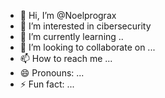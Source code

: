 - 👋 Hi, I’m @Noelprograx
- 👀 I’m interested in cibersecurity
- 🌱 I’m currently learning ..
- 💞️ I’m looking to collaborate on ...
- 📫 How to reach me ...
- 😄 Pronouns: ...
- ⚡ Fun fact: ...

<!---
Noelprograx/Noelprograx is a ✨ special ✨ repository because its `README.md` (this file) appears on your GitHub profile.
You can click the Preview link to take a look at your changes.
--->

